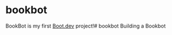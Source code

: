 # bookbot

BookBot is my first [Boot.dev](https://www.boot.dev) project!# bookbot
Building a Bookbot
